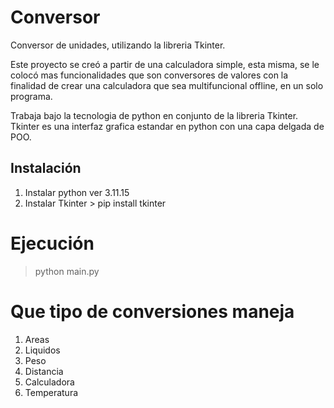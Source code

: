 # Conversor

Conversor de unidades, utilizando la libreria Tkinter.

Este proyecto se creó a partir de una calculadora simple, esta misma, se le colocó mas funcionalidades que son conversores de valores con la finalidad de crear una calculadora que sea multifuncional offline, en un solo programa.

Trabaja bajo la tecnologia de python en conjunto de la libreria Tkinter. Tkinter es una interfaz grafica estandar en python con una capa delgada de POO.

## Instalación

1. Instalar python ver 3.11.15
2. Instalar Tkinter > pip install tkinter

# Ejecución
> python main.py

# Que tipo de conversiones maneja
1. Areas
2. Liquidos
3. Peso
4. Distancia
5. Calculadora
6. Temperatura
